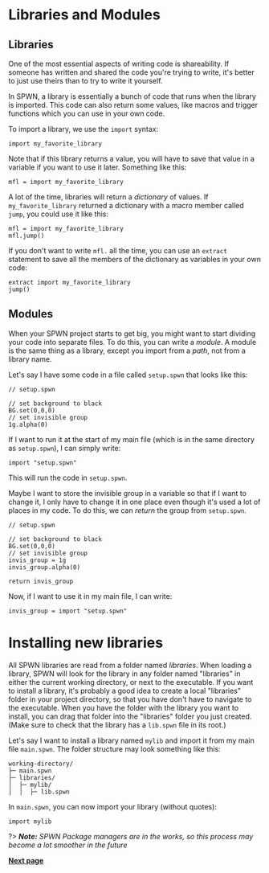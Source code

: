 # Libraries and Modules

## Libraries

One of the most essential aspects of writing code is shareability. If someone has written and shared the code you're trying to write, it's better to just use theirs than to try to write it yourself.

In SPWN, a library is essentially a bunch of code that runs when the library is imported. This code can also return some values, like macros and trigger functions which you can use in your own code.

To import a library, we use the `import` syntax:

```spwn
import my_favorite_library
```

Note that if this library returns a value, you will have to save that value in a variable if you want to use it later. Something like this:

```spwn
mfl = import my_favorite_library
```

A lot of the time, libraries will return a _dictionary_ of values. If `my_favorite_library` returned a dictionary with a macro member called `jump`, you could use it like this:

```spwn
mfl = import my_favorite_library
mfl.jump()
```

If you don't want to write `mfl.` all the time, you can use an `extract` statement to save all the members of the dictionary as variables in your own code:

```spwn
extract import my_favorite_library
jump()
```

## Modules

When your SPWN project starts to get big, you might want to start dividing your code into separate files. To do this, you can write a _module_. A module is the same thing as a library, except you import from a _path_, not from a library name.

Let's say I have some code in a file called `setup.spwn` that looks like this:

```spwn
// setup.spwn

// set background to black
BG.set(0,0,0)
// set invisible group
1g.alpha(0)
```

If I want to run it at the start of my main file (which is in the same directory as `setup.spwn`), I can simply write:

```spwn
import "setup.spwn"
```

This will run the code in `setup.spwn`.

Maybe I want to store the invisible group in a variable so that if I want to change it, I only have to change it in one place even though it's used a lot of places in my code. To do this, we can _return_ the group from `setup.spwn`.

```spwn
// setup.spwn

// set background to black
BG.set(0,0,0)
// set invisible group
invis_group = 1g
invis_group.alpha(0)

return invis_group
```

Now, if I want to use it in my main file, I can write:

```spwn
invis_group = import "setup.spwn"
```

# Installing new libraries

All SPWN libraries are read from a folder named _libraries_. When loading a library, SPWN will look for the library in any folder named "libraries" in either the current working directory, or next to the executable. If you want to install a library, it's probably a good idea to create a local "libraries" folder in your project directory, so that you have don't have to navigate to the executable. When you have the folder with the library you want to install, you can drag that folder into the "libraries" folder you just created. (Make sure to check that the library has a `lib.spwn` file in its root.)

Let's say I want to install a library named `mylib` and import it from my main file `main.spwn`. The folder structure may look something like this:

```
working-directory/
├─ main.spwn
├─ libraries/
│  ├─ mylib/
│  │  ├─ lib.spwn
```

In `main.spwn`, you can now import your library (without quotes):

```spwn
import mylib
```

?> _**Note:** SPWN Package managers are in the works, so this process may become a lot smoother in the future_

[**Next page**](triggerlanguage/7selectorpanel.md)
